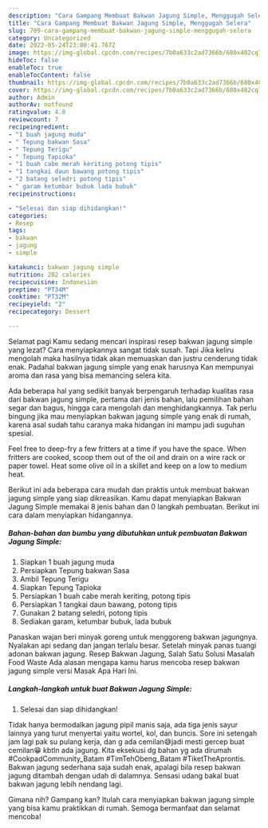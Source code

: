 ```yaml
---
description: "Cara Gampang Membuat Bakwan Jagung Simple, Menggugah Selera"
title: "Cara Gampang Membuat Bakwan Jagung Simple, Menggugah Selera"
slug: 709-cara-gampang-membuat-bakwan-jagung-simple-menggugah-selera
category: Uncategorized
date: 2022-05-24T23:00:41.767Z
image: https://img-global.cpcdn.com/recipes/7b0a633c2ad7366b/680x482cq70/bakwan-jagung-simple-foto-resep-utama.jpg
hideToc: false
enableToc: true
enableTocContent: false
thumbnail: https://img-global.cpcdn.com/recipes/7b0a633c2ad7366b/680x482cq70/bakwan-jagung-simple-foto-resep-utama.jpg
cover: https://img-global.cpcdn.com/recipes/7b0a633c2ad7366b/680x482cq70/bakwan-jagung-simple-foto-resep-utama.jpg
author: Admin
authorAv: notfound
ratingvalue: 4.8
reviewcount: 7
recipeingredient:
- "1 buah jagung muda"
- " Tepung bakwan Sasa"
- " Tepung Terigu"
- " Tepung Tapioka"
- "1 buah cabe merah keriting potong tipis"
- "1 tangkai daun bawang potong tipis"
- "2 batang seledri potong tipis"
- " garam ketumbar bubuk lada bubuk"
recipeinstructions:

- "Selesai dan siap dihidangkan!"
categories:
- Resep
tags:
- bakwan
- jagung
- simple

katakunci: bakwan jagung simple 
nutrition: 202 calories
recipecuisine: Indonesian
preptime: "PT34M"
cooktime: "PT32M"
recipeyield: "2"
recipecategory: Dessert

---
```



Selamat pagi Kamu sedang mencari inspirasi resep bakwan jagung simple yang lezat? Cara menyiapkannya sangat tidak susah. Tapi Jika keliru mengolah maka hasilnya tidak akan memuaskan dan justru cenderung tidak enak. Padahal bakwan jagung simple yang enak harusnya Kan mempunyai aroma dan rasa yang bisa memancing selera kita.


Ada beberapa hal yang sedikit banyak berpengaruh terhadap kualitas rasa dari bakwan jagung simple, pertama dari jenis bahan, lalu pemilihan bahan segar dan bagus, hingga cara mengolah dan menghidangkannya. Tak perlu bingung jika mau menyiapkan bakwan jagung simple yang enak di rumah, karena asal sudah tahu caranya maka hidangan ini mampu jadi suguhan spesial.

Feel free to deep-fry a few fritters at a time if you have the space. When fritters are cooked, scoop them out of the oil and drain on a wire rack or paper towel. Heat some olive oil in a skillet and keep on a low to medium heat.


Berikut ini ada beberapa cara mudah dan praktis untuk membuat bakwan jagung simple yang siap dikreasikan. Kamu dapat menyiapkan Bakwan Jagung Simple memakai 8 jenis bahan dan 0 langkah pembuatan. Berikut ini cara dalam menyiapkan hidangannya.

<!--inarticleads1-->

##### Bahan-bahan dan bumbu yang dibutuhkan untuk pembuatan Bakwan Jagung Simple:

1. Siapkan 1 buah jagung muda
1. Persiapkan  Tepung bakwan Sasa
1. Ambil  Tepung Terigu
1. Siapkan  Tepung Tapioka
1. Persiapkan 1 buah cabe merah keriting, potong tipis
1. Persiapkan 1 tangkai daun bawang, potong tipis
1. Gunakan 2 batang seledri, potong tipis
1. Sediakan  garam, ketumbar bubuk, lada bubuk


Panaskan wajan beri minyak goreng untuk menggoreng bakwan jagungnya. Nyalakan api sedang dan jangan terlalu besar. Setelah minyak panas tuangi adonan bakwan jagung. Resep Bakwan Jagung, Salah Satu Solusi Masalah Food Waste Ada alasan mengapa kamu harus mencoba resep bakwan jagung simple versi Masak Apa Hari Ini. 

<!--inarticleads2-->

##### Langkah-langkah untuk buat Bakwan Jagung Simple:


1. Selesai dan siap dihidangkan!

Tidak hanya bermodalkan jagung pipil manis saja, ada tiga jenis sayur lainnya yang turut menyertai yaitu wortel, kol, dan buncis. Sore ini setengah jam lagi pak su pulang kerja, dan g ada cemilan😅jadi mesti gercep buat cemilan😁 kbtln ada jagung. Kita eksekusi dg bahan yg ada dirumah #CookpadCommunity_Batam #TimTehObeng_Batam #TiketTheAprontis. Bakwan jagung sederhana saja sudah enak, apalagi bila resep bakwan jagung ditambah dengan udah di dalamnya. Sensasi udang bakal buat bakwan jagung lebih nendang lagi. 

Gimana nih? Gampang kan? Itulah cara menyiapkan bakwan jagung simple yang bisa kamu praktikkan di rumah. Semoga bermanfaat dan selamat mencoba!
